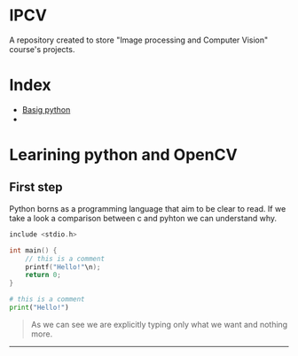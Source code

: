 # IPCV

A repository created to store "Image processing and Computer Vision" course's projects.

# Index
+ [Basig python](#first-step)
+ 

<logo>

# Learining python and OpenCV

## First step

Python borns as a programming language that aim to be clear to read. If we take a look a comparison between c and pyhton we can understand why.

``` c
include <stdio.h>

int main() {
    // this is a comment
    printf("Hello!"\n);
    return 0;
}
```

``` python
# this is a comment
print("Hello!")
```

>As we can see we are explicitly typing only what we want and nothing more.

---